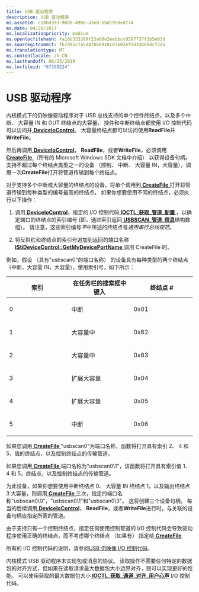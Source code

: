 ```yaml
---
title: USB 驱动程序
description: USB 驱动程序
ms.assetid: c20bd393-98d0-498e-a3e8-bbd1958ed774
ms.date: 04/20/2017
ms.localizationpriority: medium
ms.openlocfilehash: fa18b333309f23a08e2eebbcc8587737f3b5e83d
ms.sourcegitcommit: fb7d95c7a5d47860918cd3602efdd33b69dcf2da
ms.translationtype: MT
ms.contentlocale: zh-CN
ms.lasthandoff: 06/25/2019
ms.locfileid: "67358224"
---
```

# <a name="usb-driver"></a>USB 驱动程序





内核模式下的仍映像驱动程序对于 USB 总线支持的单个控件终结点，以及多个中断、 大容量 IN 和 OUT 终结点的大容量。 控件和中断终结点都使用 I/O 控制代码可以访问并[ **DeviceIoControl**](https://docs.microsoft.com/windows/desktop/api/ioapiset/nf-ioapiset-deviceiocontrol)。 大容量终结点都可以访问使用**ReadFile**并**WriteFile**。

然后再调用[ **DeviceIoControl**](https://docs.microsoft.com/windows/desktop/api/ioapiset/nf-ioapiset-deviceiocontrol)， **ReadFile**，或者**WriteFile**，必须调用[ **CreateFile** ](https://docs.microsoft.com/windows/desktop/api/fileapi/nf-fileapi-createfilea) （所有的 Microsoft Windows SDK 文档中介绍） 以获得设备句柄。 支持不超过每个终结点类型之一的设备 （控制、 中断、 大容量 IN，大容量），调用一次**CreateFile**打开将管道传输到每个终结点。

对于支持多个中断或大容量的终结点的设备，将单个调用到[ **CreateFile** ](https://docs.microsoft.com/windows/desktop/api/fileapi/nf-fileapi-createfilea)打开将管道传输到每种类型的编号最高的终结点。 如果你想要使用不同的终结点，必须执行以下操作：

1.  调用[ **DeviceIoControl**](https://docs.microsoft.com/windows/desktop/api/ioapiset/nf-ioapiset-deviceiocontrol)，指定的 I/O 控制代码[ **IOCTL\_获取\_管道\_配置** ](https://docs.microsoft.com/windows-hardware/drivers/ddi/content/usbscan/ni-usbscan-ioctl_get_pipe_configuration)，以确定端口的终结点的索引编号 (即，通过索引返回[ **USBSCAN\_管道\_信息**](https://docs.microsoft.com/windows-hardware/drivers/ddi/content/usbscan/ns-usbscan-_usbscan_pipe_information)结构数组）。 请注意，这些索引编号*不*中所述的终结点号*通用串行总线规范*。

2.  将反斜杠和终结点的索引号追加到返回的端口名称[ **IStiDeviceControl::GetMyDevicePortName** ](https://docs.microsoft.com/windows-hardware/drivers/ddi/content/stiusd/nf-stiusd-istidevicecontrol-getmydeviceportname)调用 CreateFile 时。

例如，假设 （具有"usbscan0"的端口名称） 的设备具有每种类型的两个终结点 （中断，大容量 IN，大容量），使用索引号，如下所示：

<table>
<colgroup>
<col width="33%" />
<col width="33%" />
<col width="33%" />
</colgroup>
<thead>
<tr class="header">
<th>索引</th>
<th>在任务栏的搜索框中键入</th>
<th>终结点 #</th>
</tr>
</thead>
<tbody>
<tr class="odd">
<td><p>0</p></td>
<td><p>中断</p></td>
<td><p>0x01</p></td>
</tr>
<tr class="even">
<td><p>1</p></td>
<td><p>大容量中</p></td>
<td><p>0x82</p></td>
</tr>
<tr class="odd">
<td><p>2</p></td>
<td><p>大容量中</p></td>
<td><p>0x83</p></td>
</tr>
<tr class="even">
<td><p>3</p></td>
<td><p>扩展大容量</p></td>
<td><p>0x04</p></td>
</tr>
<tr class="odd">
<td><p>4</p></td>
<td><p>扩展大容量</p></td>
<td><p>0x05</p></td>
</tr>
<tr class="even">
<td><p>5</p></td>
<td><p>中断</p></td>
<td><p>0x06</p></td>
</tr>
</tbody>
</table>

 

如果您调用[ **CreateFile** ](https://docs.microsoft.com/windows/desktop/api/fileapi/nf-fileapi-createfilea) "usbscan0"为端口名称，函数将打开具有索引 2、 4 和 5，值的终结点，以及控制终结点的传输管道。

如果您调用[ **CreateFile** ](https://docs.microsoft.com/windows/desktop/api/fileapi/nf-fileapi-createfilea)端口名称为"usbscan0\\1"，该函数将打开具有索引值 1、 4 和 5，终结点，以及控制终结点的传输管道。

为此设备，如果你想要使用中断终结点 0、 大容量 IN 终结点 1，以及输出终结点 3 大容量，则调用[ **CreateFile** ](https://docs.microsoft.com/windows/desktop/api/fileapi/nf-fileapi-createfilea)三次，指定的端口名称"usbscan0\\0"，"usbscan0\\1"和"usbscan0\\3"。 这将创建三个设备句柄。 每当的后续调用[ **DeviceIoControl**](https://docs.microsoft.com/windows/desktop/api/ioapiset/nf-ioapiset-deviceiocontrol)， **ReadFile**，或者**WriteFile**进行时，与关联的设备句柄应指定所需的管道。

由于支持只有一个控制终结点，指定任何使用控制管道的 I/O 控制代码会导致驱动程序使用正确的终结点，而不考虑哪个终结点 （如果有） 指定给[ **CreateFile**](https://docs.microsoft.com/windows/desktop/api/fileapi/nf-fileapi-createfilea).

所有的 I/O 控制代码的说明，请参阅[USB 仍映像 I/O 控制代码](https://docs.microsoft.com/windows-hardware/drivers/ddi/content/_image/index)。

内核模式 USB 驱动程序未实现包或消息的协议。 读取操作不需要任何特定的数据包的对齐方式，但如果在读取请求最大数据包大小边界对齐，则可以实现更好的性能。 可以使用获取的最大数据包大小[ **IOCTL\_获取\_通道\_对齐\_用户心声**](https://docs.microsoft.com/windows-hardware/drivers/ddi/content/usbscan/ni-usbscan-ioctl_get_channel_align_rqst) I/O 控制代码。

 

 




